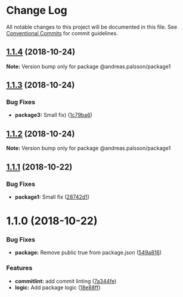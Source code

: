 # Change Log

All notable changes to this project will be documented in this file.
See [Conventional Commits](https://conventionalcommits.org) for commit guidelines.

## [1.1.4](https://github.com/andreaspalsson/monotest/compare/@andreas.palsson/package1@1.1.3...@andreas.palsson/package1@1.1.4) (2018-10-24)

**Note:** Version bump only for package @andreas.palsson/package1





## [1.1.3](https://github.com/andreaspalsson/monotest/compare/@andreas.palsson/package1@1.1.2...@andreas.palsson/package1@1.1.3) (2018-10-24)


### Bug Fixes

* **package3:** Small fix) ([1c79ba6](https://github.com/andreaspalsson/monotest/commit/1c79ba6))





## [1.1.2](https://github.com/andreaspalsson/monotest/compare/@andreas.palsson/package1@1.1.1...@andreas.palsson/package1@1.1.2) (2018-10-24)

**Note:** Version bump only for package @andreas.palsson/package1





## [1.1.1](https://github.com/andreaspalsson/monotest/compare/@andreas.palsson/package1@1.1.0...@andreas.palsson/package1@1.1.1) (2018-10-22)


### Bug Fixes

* **package1:** Small fix ([28742d1](https://github.com/andreaspalsson/monotest/commit/28742d1))





# 1.1.0 (2018-10-22)


### Bug Fixes

* **package:** Remove public true from package.json ([549a816](https://github.com/andreaspalsson/monotest/commit/549a816))


### Features

* **commitlint:** add commit linting ([7a344fe](https://github.com/andreaspalsson/monotest/commit/7a344fe))
* **logic:** Add package logic ([18e88ff](https://github.com/andreaspalsson/monotest/commit/18e88ff))
